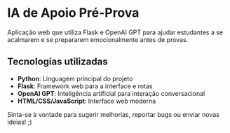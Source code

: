 # IA de Apoio Pré-Prova

Aplicação web que utiliza Flask e OpenAI GPT para ajudar estudantes a se acalmarem e se prepararem emocionalmente antes de provas.

## Tecnologias utilizadas

- **Python**: Linguagem principal do projeto
- **Flask**: Framework web para a interface e rotas
- **OpenAI GPT**: Inteligência artificial para interação conversacional
- **HTML/CSS/JavaScript**: Interface web moderna

Sinta-se à vontade para sugerir melhorias, reportar bugs ou enviar novas ideias! ;)
